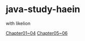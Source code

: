 # java-study-haein
with likelion

[Chapter01~04](https://www.notion.so/Week01-9e2a6d9c93be4e7a92cfd5c9f1b8f913?pvs=4)
[Chapter05~06](https://subdued-closet-d10.notion.site/Week02-e9b498df7842460b95b1cb37fca2f805)
